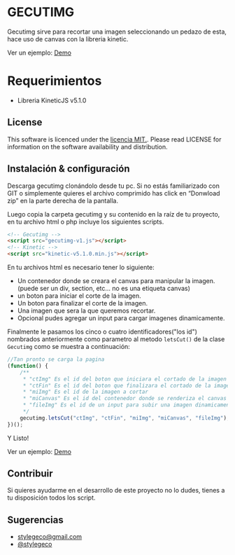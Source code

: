 GECUTIMG
========

Gecutimg sirve para recortar una imagen seleccionando un pedazo de esta, hace uso de canvas con la libreria kinetic.

Ver un ejemplo: [Demo](http://gecutimg.gecoreto.cu.cc)

Requerimientos
=========

- Libreria KineticJS v5.1.0

## License

This software is licenced under the [ licencia MIT.](http://opensource.org/licenses/MIT). Please read LICENSE for information on the
software availability and distribution.

## Instalación & configuración 

Descarga gecutimg clonándolo  desde tu pc. Si no estás familiarizado con GIT o simplemente quieres el archivo comprimido has click en “Donwload zip” en la parte derecha de la pantalla.

Luego copia la carpeta gecutimg y su contenido en la raíz de tu proyecto, en tu archivo html o php incluye los siguientes scripts. 

```html
<!-- Gecutimg -->
<script src="gecutimg-v1.js"></script>
<!-- Kinetic -->
<script src="kinetic-v5.1.0.min.js"></script>
```
En tu archivos html es necesario tener lo siguiente:
- Un contenedor donde se creara el canvas para manipular la imagen.(puede ser un div, section, etc... no es una etiqueta canvas) 
- un boton para iniciar el corte de la imagen.
- Un boton para finalizar el corte de la imagen.
- Una imagen que sera la que queremos recortar.
- Opcional pudes agregar un input para cargar imagenes dinamicamente.

Finalmente le pasamos los cinco o cuatro identificadores("los id") nombrados anteriormente como parametro al metodo ` letsCut() ` de la clase ` Gecutimg ` como se muestra a continuación:

```javascript
//Tan pronto se carga la pagina
(function() {
    /**
     * "ctImg" Es el id del boton que iniciara el cortado de la imagen
     * "ctFin" Es el id del boton que finalizara el cortado de la imagen
     * "miImg" Es el id de la imagen a cortar
     * "miCanvas" Es el id del contenedor donde se renderiza el canvas
     * "fileImg" Es el id de un input para subir una imagen dinamicamente. (Este parametro no es querido)
     */
    gecutimg.letsCut("ctImg", "ctFin", "miImg", "miCanvas", "fileImg");
})();
```

Y Listo!

Ver un ejemplo: [Demo](http://gecutimg.gecoreto.cu.cc)

## Contribuir

Si quieres ayudarme en el desarrollo de este proyecto no lo dudes, tienes a tu disposición todos los script.

## Sugerencias

- [stylegeco@gmail.com](stylegeco@gmail.com)
- [@stylegeco](https://twitter.com/stylegeco)
